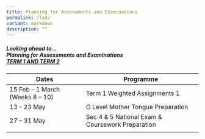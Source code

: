 ```yaml
---
title: Planning for Assessments and Examinations
permalink: /la3/
variant: markdown
description: ""
---
```

##### Looking ahead to…<br> Planning for Assessments and Examinations  <br> <u>TERM 1 AND TERM 2</u>

| Dates | Programme | 
| -------- | -------- | 
|15 Feb – 1 March (Weeks 8 – 10) |Term 1 Weighted Assignments 1  |
|13 – 23 May |O Level Mother Tongue Preparation |
|27 – 31 May |Sec 4 &amp; 5 National Exam &amp; Coursework Preparation |
| | |